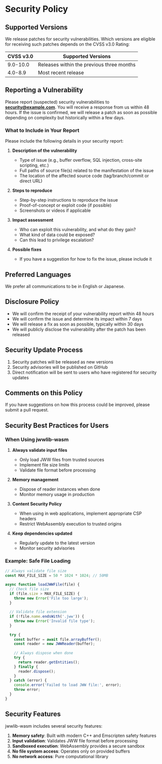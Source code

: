 # Security Policy

## Supported Versions

We release patches for security vulnerabilities. Which versions are eligible for receiving such patches depends on the CVSS v3.0 Rating:

| CVSS v3.0 | Supported Versions                        |
| --------- | ----------------------------------------- |
| 9.0-10.0  | Releases within the previous three months |
| 4.0-8.9   | Most recent release                       |

## Reporting a Vulnerability

Please report (suspected) security vulnerabilities to **security@example.com**. You will receive a response from us within 48 hours. If the issue is confirmed, we will release a patch as soon as possible depending on complexity but historically within a few days.

### What to Include in Your Report

Please include the following details in your security report:

1. **Description of the vulnerability**
   - Type of issue (e.g., buffer overflow, SQL injection, cross-site scripting, etc.)
   - Full paths of source file(s) related to the manifestation of the issue
   - The location of the affected source code (tag/branch/commit or direct URL)

2. **Steps to reproduce**
   - Step-by-step instructions to reproduce the issue
   - Proof-of-concept or exploit code (if possible)
   - Screenshots or videos if applicable

3. **Impact assessment**
   - Who can exploit this vulnerability, and what do they gain?
   - What kind of data could be exposed?
   - Can this lead to privilege escalation?

4. **Possible fixes**
   - If you have a suggestion for how to fix the issue, please include it

## Preferred Languages

We prefer all communications to be in English or Japanese.

## Disclosure Policy

- We will confirm the receipt of your vulnerability report within 48 hours
- We will confirm the issue and determine its impact within 7 days
- We will release a fix as soon as possible, typically within 30 days
- We will publicly disclose the vulnerability after the patch has been released

## Security Update Process

1. Security patches will be released as new versions
2. Security advisories will be published on GitHub
3. Direct notification will be sent to users who have registered for security updates

## Comments on this Policy

If you have suggestions on how this process could be improved, please submit a pull request.

## Security Best Practices for Users

### When Using jwwlib-wasm

1. **Always validate input files**
   - Only load JWW files from trusted sources
   - Implement file size limits
   - Validate file format before processing

2. **Memory management**
   - Dispose of reader instances when done
   - Monitor memory usage in production

3. **Content Security Policy**
   - When using in web applications, implement appropriate CSP headers
   - Restrict WebAssembly execution to trusted origins

4. **Keep dependencies updated**
   - Regularly update to the latest version
   - Monitor security advisories

### Example: Safe File Loading

```javascript
// Always validate file size
const MAX_FILE_SIZE = 50 * 1024 * 1024; // 50MB

async function loadJWWFile(file) {
  // Check file size
  if (file.size > MAX_FILE_SIZE) {
    throw new Error('File too large');
  }
  
  // Validate file extension
  if (!file.name.endsWith('.jww')) {
    throw new Error('Invalid file type');
  }
  
  try {
    const buffer = await file.arrayBuffer();
    const reader = new JWWReader(buffer);
    
    // Always dispose when done
    try {
      return reader.getEntities();
    } finally {
      reader.dispose();
    }
  } catch (error) {
    console.error('Failed to load JWW file:', error);
    throw error;
  }
}
```

## Security Features

jwwlib-wasm includes several security features:

1. **Memory safety**: Built with modern C++ and Emscripten safety features
2. **Input validation**: Validates JWW file format before processing
3. **Sandboxed execution**: WebAssembly provides a secure sandbox
4. **No file system access**: Operates only on provided buffers
5. **No network access**: Pure computational library